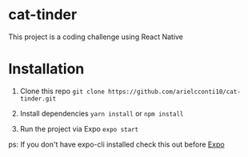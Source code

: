 # cat-tinder
This project is a coding challenge using React Native 

# Installation 
1. Clone this repo
```git clone https://github.com/arielcconti10/cat-tinder.git```

2. Install dependencies 
``` yarn install ``` 
or
``` npm install ``` 

3. Run the project via Expo 
```expo start``` 

ps: If you don't have expo-cli installed check this out before [Expo](https://docs.expo.dev/get-started/installation/#1-expo-cli)

